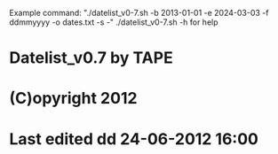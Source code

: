 Example command: "./datelist_v0-7.sh -b 2013-01-01 -e 2024-03-03 -f ddmmyyyy -o dates.txt -s \-"
./datelist_v0-7.sh -h for help

# Datelist_v0.7 by TAPE
# (C)opyright 2012
# Last edited dd 24-06-2012 16:00

